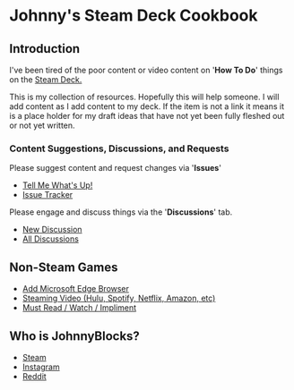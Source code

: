 # Johnny's Steam Deck Cookbook

## Introduction

I've been tired of the poor content or video content on '**How To Do**' things on the [Steam Deck.](https://store.steampowered.com/steamdeck)

This is my collection of resources.  Hopefully this will help someone.
I will add content as I add content to my deck.  If the item is not a link it means it is a place holder for my draft ideas that have not yet been fully fleshed out or not yet written.

### Content Suggestions, Discussions, and Requests

Please suggest content and request changes via '**Issues**'

- [Tell Me What's Up!](https://github.com/JohnnyBlocks/SteamDeck/issues/new/choose)
- [Issue Tracker](https://github.com/JohnnyBlocks/SteamDeck/issues)

Please engage and discuss things via the '**Discussions**' tab.  

- [New Discussion](https://github.com/JohnnyBlocks/SteamDeck/discussions/new)
- [All Discussions](https://github.com/JohnnyBlocks/SteamDeck/discussions)

## Non-Steam Games

- [Add Microsoft Edge Browser](microsoft_edge.md)
- [Steaming Video (Hulu, Spotify, Netflix, Amazon, etc)](video_streaming_services.md)
- [Must Read / Watch / Impliment](deck_tweeks.md)

## Who is JohnnyBlocks?

- <i class="fa-brands fa-steam"></i>[Steam][def]
- [Instagram](https://instagram.com/JohnnyBlocks_)
- [Reddit](https://www.reddit.com/user/YoYo-Pete)

[def]: https://steamcommunity.com/id/JohnnyBlock
